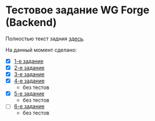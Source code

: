 # Тестовое задание WG Forge (Backend)

Полностью текст задния [здесь](https://github.com/wgnet/wg_forge_backend).

На данный момент сделано:
- [x] [1-е задание](https://github.com/wgnet/wg_forge_backend#1-е-задание)
- [x] [2-е задание](https://github.com/wgnet/wg_forge_backend#2-е-задание)
- [x] [3-е задание](https://github.com/wgnet/wg_forge_backend#3-е-задание)
- [x] [4-е задание](https://github.com/wgnet/wg_forge_backend#4-е-задание)
    - без тестов
- [x] [5-е задание](https://github.com/wgnet/wg_forge_backend#5-е-задание)
    - без тестов
- [ ] [6-е задание](https://github.com/wgnet/wg_forge_backend#6-е-задание)
    - без тестов
